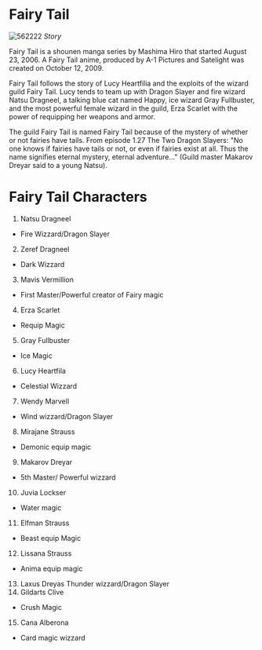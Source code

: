  # Fairy Tail

![562222](https://user-images.githubusercontent.com/120329371/206920033-c3c4a33c-d96d-4111-bab2-7d64af66a595.png)
*Story*

Fairy Tail is a shounen manga series by Mashima Hiro that started August 23, 2006. A Fairy Tail anime, produced by A-1 Pictures and Satelight was created on October 12, 2009.

Fairy Tail follows the story of Lucy Heartfilia and the exploits of the wizard guild Fairy Tail. Lucy tends to team up with Dragon Slayer and fire wizard Natsu Dragneel, a talking blue cat named Happy, ice wizard Gray Fullbuster, and the most powerful female wizard in the guild, Erza Scarlet with the power of requipping her weapons and armor.

The guild Fairy Tail is named Fairy Tail because of the mystery of whether or not fairies have tails. From episode 1.27 The Two Dragon Slayers: "No one knows if fairies have tails or not, or even if fairies exist at all. Thus the name signifies eternal mystery, eternal adventure..." (Guild master Makarov Dreyar said to a young Natsu).

# Fairy Tail Characters
1. Natsu Dragneel
- Fire Wizzard/Dragon Slayer
2. Zeref Dragneel
- Dark Wizzard
3. Mavis Vermillion
- First Master/Powerful creator of Fairy magic
4. Erza Scarlet
- Requip Magic
5. Gray Fullbuster
- Ice Magic
6. Lucy Heartfila
- Celestial Wizzard
7. Wendy Marvell
- Wind wizzard/Dragon Slayer
8. Mirajane Strauss
- Demonic equip magic
9. Makarov Dreyar
- 5th Master/ Powerful wizzard
10. Juvia Lockser
- Water magic
11. Elfman Strauss
- Beast equip Magic
12. Lissana Strauss
- Anima equip magic
13. Laxus Dreyas
Thunder wizzard/Dragon Slayer
14. Gildarts Clive
- Crush Magic
15. Cana Alberona
- Card magic wizzard



